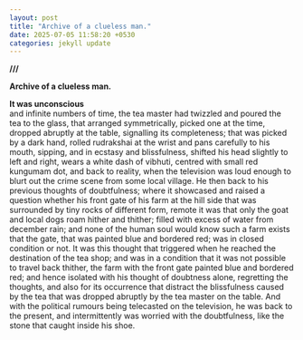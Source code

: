 ```yaml
---
layout: post
title: "Archive of a clueless man."
date: 2025-07-05 11:58:20 +0530
categories: jekyll update
---
```


**///**

**Archive of a clueless man.**

**It was unconscious**  
and infinite numbers of time, the tea master had twizzled and poured the tea to the glass, that arranged symmetrically, picked one at the time, dropped abruptly at the table, signalling its completeness; that was picked by a dark hand, rolled rudrakshai at the wrist and pans carefully to his mouth, sipping, and in ecstasy and blissfulness, shifted his head slightly to left and right, wears a white dash of vibhuti, centred with small red kungumam dot, and back to reality, when the television was loud enough to blurt out the crime scene from some local village. He then back to his previous thoughts of doubtfulness; where it showcased and raised a question whether his front gate of his farm at the hill side that was surrounded by tiny rocks of different form, remote it was that only the goat and local dogs roam hither and thither; filled with excess of water from december rain; and none of the human soul would know such a farm exists that the gate, that was painted blue and bordered red; was in closed condition or not. It was this thought that triggered when he reached the destination of the tea shop; and was in a condition that it was not possible to travel back thither, the farm with the front gate painted blue and bordered red; and hence isolated with his thought of doubtness alone, regretting the thoughts, and also for its occurrence that distract the blissfulness caused by the tea that was dropped abruptly by the tea master on the table. And with the political rumours being telecasted on the television, he was back to the present, and intermittently was worried with the doubtfulness, like the stone that caught inside his shoe.

